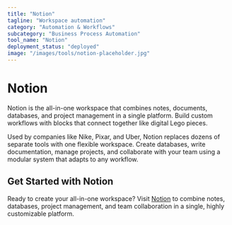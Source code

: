 ```yaml
---
title: "Notion"
tagline: "Workspace automation"
category: "Automation & Workflows"
subcategory: "Business Process Automation"
tool_name: "Notion"
deployment_status: "deployed"
image: "/images/tools/notion-placeholder.jpg"
---
```


# Notion

Notion is the all-in-one workspace that combines notes, documents, databases, and project management in a single platform. Build custom workflows with blocks that connect together like digital Lego pieces.

Used by companies like Nike, Pixar, and Uber, Notion replaces dozens of separate tools with one flexible workspace. Create databases, write documentation, manage projects, and collaborate with your team using a modular system that adapts to any workflow.

## Get Started with Notion

Ready to create your all-in-one workspace? Visit [Notion](https://www.notion.so) to combine notes, databases, project management, and team collaboration in a single, highly customizable platform.